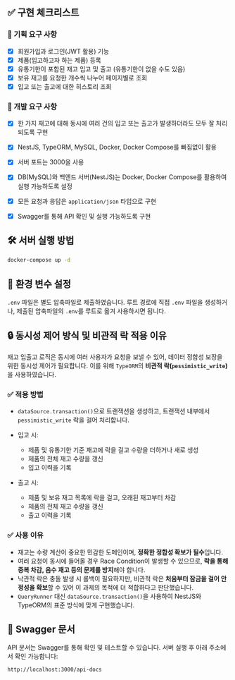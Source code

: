 
## ✅ 구현 체크리스트

### 📌 기획 요구 사항

* [x] 회원가입과 로그인(JWT 활용) 기능
* [x] 제품(입고하고자 하는 제품) 등록
* [x] 유통기한이 포함된 재고 입고 및 출고 (유통기한이 없을 수도 있음)
* [x] 보유 재고를 요청한 개수씩 나누어 페이지별로 조회
* [x] 입고 또는 출고에 대한 히스토리 조회

### 📌 개발 요구 사항

* [x] 한 가지 재고에 대해 동시에 여러 건의 입고 또는 출고가 발생하더라도 모두 잘 처리되도록 구현
* [x] NestJS, TypeORM, MySQL, Docker, Docker Compose를 빠짐없이 활용
* [x] 서버 포트는 3000을 사용
* [x] DB(MySQL)와 백엔드 서버(NestJS)는 Docker, Docker Compose를 활용하여 실행 가능하도록 설정
* [x] 모든 요청과 응답은 `application/json` 타입으로 구현
* [x] Swagger를 통해 API 확인 및 실행 가능하도록 구현


## 🛠 서버 실행 방법

```bash
docker-compose up -d
```

## 📁 환경 변수 설정

`.env` 파일은 별도 압축파일로 제출하였습니다.
루트 경로에 직접 `.env` 파일을 생성하거나, 제출된 압축파일의 `.env`를 루트로 옮겨 사용하시면 됩니다.


## 🔒 동시성 제어 방식 및 비관적 락 적용 이유

재고 입출고 로직은 동시에 여러 사용자가 요청을 보낼 수 있어, 데이터 정합성 보장을 위한 동시성 제어가 필요합니다.
이를 위해 `TypeORM`의 **비관적 락(`pessimistic_write`)** 을 사용하였습니다.

### ✅ 적용 방법

* `dataSource.transaction()`으로 트랜잭션을 생성하고, 트랜잭션 내부에서 `pessimistic_write` 락을 걸어 처리합니다.
* 입고 시:

  * 제품 및 유통기한 기준 재고에 락을 걸고 수량을 더하거나 새로 생성
  * 제품의 전체 재고 수량을 갱신
  * 입고 이력을 기록
* 출고 시:

  * 제품 및 보유 재고 목록에 락을 걸고, 오래된 재고부터 차감
  * 제품의 전체 재고 수량을 갱신
  * 출고 이력을 기록

### ✅ 사용 이유

* 재고는 수량 계산이 중요한 민감한 도메인이며, **정확한 정합성 확보가 필수**입니다.
* 여러 요청이 동시에 들어올 경우 Race Condition이 발생할 수 있으므로, **락을 통해 중복 차감, 음수 재고 등의 문제를 방지**해야 합니다.
* 낙관적 락은 충돌 발생 시 롤백이 필요하지만, 비관적 락은 **처음부터 잠금을 걸어 안정성을 확보**할 수 있어 이 과제의 목적에 더 적합하다고 판단했습니다.
* `QueryRunner` 대신 `dataSource.transaction()`을 사용하여 NestJS와 TypeORM의 표준 방식에 맞게 구현했습니다.


## 📄 Swagger 문서

API 문서는 Swagger를 통해 확인 및 테스트할 수 있습니다.
서버 실행 후 아래 주소에서 확인 가능합니다:

```
http://localhost:3000/api-docs
```


